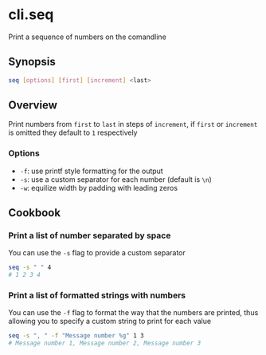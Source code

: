 # cli.seq

Print a sequence of numbers on the comandline

## Synopsis

```sh
seq [options] [first] [increment] <last>
```

## Overview

Print numbers from `first` to `last` in steps of `increment`, if `first`
or `increment` is omitted they default to `1` respectively

### Options

- `-f`: use printf style formatting for the output
- `-s`: use a custom separator for each number (default is `\n`)
- `-w`: equilize width by padding with leading zeros

## Cookbook

### Print a list of number separated by space

You can use the `-s` flag to provide a custom separator

```sh
seq -s " " 4
# 1 2 3 4
```

### Print a list of formatted strings with numbers

You can use the `-f` flag to format the way that the
numbers are printed, thus allowing you to specify a custom
string to print for each value

```sh
seq -s ", " -f "Message number %g" 1 3
# Message number 1, Message number 2, Message number 3
```
